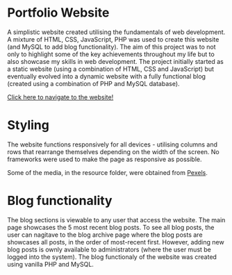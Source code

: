 # Portfolio Website
A simplistic website created utilising the fundamentals of web development. A mixture of HTML, CSS, JavaScript, PHP was used to create this website (and MySQL to add blog functionality). The aim of this project was to not only to highlight some of the key achievements throughout my life but to also showcase my skills in web development. The project initially started as a static website (using a combination of HTML, CSS and JavaScript) but eventually evolved into a dynamic website with a fully functional blog (created using a combination of PHP and MySQL database).

[Click here to navigate to the website!](http://yasir-portfolio.42web.io/index.php)

# Styling
The website functions responsively for all devices - utilising columns and rows that rearrange themselves depending on the width of the screen. No frameworks were used to make the page as responsive as possible.

Some of the media, in the resource folder, were obtained from [Pexels](https://pexels.com).

# Blog functionality
The blog sections is viewable to any user that access the website. The main page showcases the 5 most recent blog posts. To see all blog posts, the user can nagitave to the blog archive page where the blog posts are showcases all posts, in the order of most-recent first. However, adding new blog posts is ownly available to administrators (where the user must be logged into the system). The blog functionaly of the website was created using vanilla PHP and MySQL.

